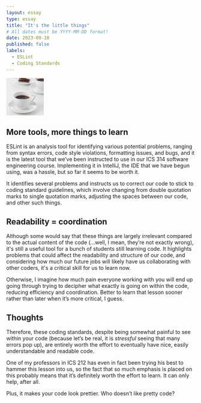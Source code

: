 ```yaml
---
layout: essay
type: essay
title: "It's the little things"
# All dates must be YYYY-MM-DD format!
date: 2023-09-18
published: false
labels:
  - ESLint
  - Coding Standards
---
```


<img width="100px" class="rounded float-start pe-4" src="../img/coffee.png">

## More tools, more things to learn 

   ESLint is an analysis tool for identifying various potential problems, ranging from syntax errors, code style violations, formatting issues, and bugs, and it is the latest tool that we’ve been instructed to use in our ICS 314 software engineering course. Implementing it in IntelliJ, the IDE that we have begun using, was a hassle, but so far it seems to be worth it. 

   It identifies several problems and instructs us to correct our code to stick to coding standard guidelines, which involve changing from double quotation marks to single quotation marks, adjusting the spaces between our code, and other such things. 

## Readability = coordination

   Although some would say that these things are largely irrelevant compared to the actual content of the code (...well, I mean, they’re not exactly wrong), it's still a useful tool for a bunch of students still learning code. It highlights problems that could affect the readability and structure of our code, and considering how much our future jobs will likely have us collaborating with other coders, it's a critical skill for us to learn now. 

   Otherwise, I imagine how much pain everyone working with you will end up going through trying to decipher what exactly is going on within the code, reducing efficiency and coordination. Better to learn that lesson sooner rather than later when it’s more critical, I guess. 

## Thoughts

   Therefore, these coding standards, despite being somewhat painful to see within your code (because let’s be real, it is *stressful* seeing that many errors pop up), are entirely worth the effort to eventually have nice, easily understandable and readable code. 

   One of my professors in ICS 212 has even in fact been trying his best to hammer this lesson into us, so the fact that so much emphasis is placed on this probably means that it’s definitely worth the effort to learn. It can only help, after all. 

   Plus, it makes your code look prettier. Who doesn’t like pretty code?
